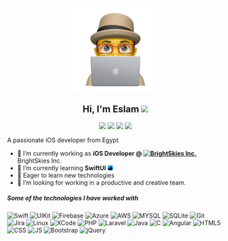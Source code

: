<p align="center">
 <img width="200px" src="https://github.com/ioslam/ioslam/blob/main/bio.png" align="center" alt="Eslam Mohamed" />
 <h2 align="center">Hi, I'm Eslam <img src="https://media.giphy.com/media/hvRJCLFzcasrR4ia7z/giphy.gif" width="25px"></h2>
 <p align="center">
    <a href="https://www.linkedin.com/in/i2eslam" target="_blank"><img src="https://img.shields.io/badge/linkedin-%230177B5?style=flat&logo=linkedin&logoColor=white"/></a>
    <a href="mailto:ios.eslam0@gmail.com" target="_blank"><img src="https://img.shields.io/badge/gmail-%23FF0000?style=flat&logo=gmail&logoColor=white"/></a>
    <a href="https://www.youtube.com/channel/UC8ZvLRIIxWo7dOeDsUCj-qw" target="_blank"><img src="https://img.shields.io/badge/youtube-%23FF0000?style=flat&logo=youtube&logoColor=white"/></a>
    <a href="https://www.facebook.com/i2eslam" target="_blank"><img src="https://img.shields.io/badge/facebook-%234267b2?style=flat&logo=facebook&logoColor=white"/></a>
  </p>
</p>
<p align="left">
  <p align="left">A passionate iOS developer from Egypt</p>
</p>

- 🔭 I’m currently working as **iOS Developer @ <a href="https://brightskiesinc.com"> <a href="https://brightskiesinc.com"> <img src="https://brightskiesinc.com/wp-content/themes/brightskies/img/favicon.ico" alt="BrightSkies Inc." width="20px"></a>** BrightSkies Inc. </a>
- 🌱 I’m currently learning **SwiftUI** <img src="https://github.com/ioslam/ioslam/blob/main/swiftui.png" width="12px">
- 👯 Eager to learn new technologies
- 🤔 I’m looking for working in a productive and creative team.

##### Some of the technologies I have worked with

![Swift](https://img.shields.io/badge/Swift-222222?style=flat&logo=swift)
![UIKit](https://img.shields.io/badge/UIKit-222222?style=flat&logo=UIKit)
![Firebase](https://img.shields.io/badge/Firebase-222222?style=flat&logo=firebase)
![Azure](https://img.shields.io/badge/Azure-222222?style=flat&logo=azuredevops)
![AWS](https://img.shields.io/badge/AWS-222222?style=flat&logo=amazon-aws)
![MYSQL](https://img.shields.io/badge/MySQL-222222?style=flat&logo=mysql&logoColor=white)
![SQLite](https://img.shields.io/badge/SQLite-222222?style=flat&logo=SQLite)
![Git](https://img.shields.io/badge/-Git-222222?style=flat&logo=git&logoColor=F05032)
![Jira](https://img.shields.io/badge/-Jira-222222?style=flat&logo=jira-software&logoColor=white&logoColor=0052CC)
![Linux](https://img.shields.io/badge/-Linux-222222?style=flat&logo=linux&logoColor=FCC624)
![XCode](https://img.shields.io/badge/-XCode-222222?style=flat&logo=XCode&logoColor=1575F9)
![PHP](https://img.shields.io/badge/PHP-222222?style=flat&logo=php)
![Laravel](https://img.shields.io/badge/Laravel-222222?style=flat&logo=laravel)
![Java](https://img.shields.io/badge/Java-222222?style=flat&logo=java)
![C](https://img.shields.io/badge/C-222222?style=flat&logo=c)
![Angular](https://img.shields.io/badge/Angular-222222?style=flat&logo=angular)
![HTML5](https://img.shields.io/badge/HTML5-222222?style=flat&logo=html5)
![CSS](https://img.shields.io/badge/CSS3-222222?style=flat&logo=css3)
![JS](https://img.shields.io/badge/JavaScript-222222?style=flat&logo=javascript)
![Bootstrap](https://img.shields.io/badge/Bootstrap-222222?style=flat&logo=bootstrap)
![jQuery](https://img.shields.io/badge/-jQuery-222222?style=flat&logo=jQuery&logoColor=0769AD)
